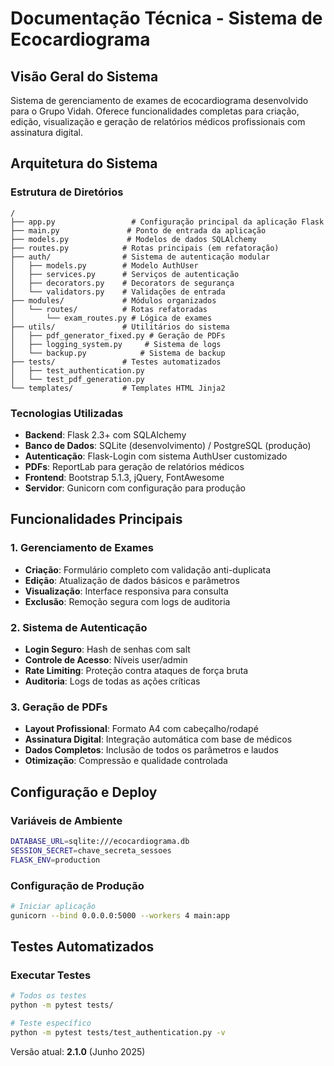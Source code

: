 # Documentação Técnica - Sistema de Ecocardiograma

## Visão Geral do Sistema

Sistema de gerenciamento de exames de ecocardiograma desenvolvido para o Grupo Vidah. Oferece funcionalidades completas para criação, edição, visualização e geração de relatórios médicos profissionais com assinatura digital.

## Arquitetura do Sistema

### Estrutura de Diretórios
```
/
├── app.py                 # Configuração principal da aplicação Flask
├── main.py               # Ponto de entrada da aplicação
├── models.py             # Modelos de dados SQLAlchemy
├── routes.py            # Rotas principais (em refatoração)
├── auth/                # Sistema de autenticação modular
│   ├── models.py        # Modelo AuthUser
│   ├── services.py      # Serviços de autenticação
│   ├── decorators.py    # Decorators de segurança
│   └── validators.py    # Validações de entrada
├── modules/             # Módulos organizados
│   └── routes/          # Rotas refatoradas
│       └── exam_routes.py # Lógica de exames
├── utils/               # Utilitários do sistema
│   ├── pdf_generator_fixed.py # Geração de PDFs
│   ├── logging_system.py     # Sistema de logs
│   └── backup.py            # Sistema de backup
├── tests/               # Testes automatizados
│   ├── test_authentication.py
│   └── test_pdf_generation.py
└── templates/           # Templates HTML Jinja2
```

### Tecnologias Utilizadas

- **Backend**: Flask 2.3+ com SQLAlchemy
- **Banco de Dados**: SQLite (desenvolvimento) / PostgreSQL (produção)
- **Autenticação**: Flask-Login com sistema AuthUser customizado
- **PDFs**: ReportLab para geração de relatórios médicos
- **Frontend**: Bootstrap 5.1.3, jQuery, FontAwesome
- **Servidor**: Gunicorn com configuração para produção

## Funcionalidades Principais

### 1. Gerenciamento de Exames
- **Criação**: Formulário completo com validação anti-duplicata
- **Edição**: Atualização de dados básicos e parâmetros
- **Visualização**: Interface responsiva para consulta
- **Exclusão**: Remoção segura com logs de auditoria

### 2. Sistema de Autenticação
- **Login Seguro**: Hash de senhas com salt
- **Controle de Acesso**: Níveis user/admin
- **Rate Limiting**: Proteção contra ataques de força bruta
- **Auditoria**: Logs de todas as ações críticas

### 3. Geração de PDFs
- **Layout Profissional**: Formato A4 com cabeçalho/rodapé
- **Assinatura Digital**: Integração automática com base de médicos
- **Dados Completos**: Inclusão de todos os parâmetros e laudos
- **Otimização**: Compressão e qualidade controlada

## Configuração e Deploy

### Variáveis de Ambiente
```bash
DATABASE_URL=sqlite:///ecocardiograma.db
SESSION_SECRET=chave_secreta_sessoes
FLASK_ENV=production
```

### Configuração de Produção
```bash
# Iniciar aplicação
gunicorn --bind 0.0.0.0:5000 --workers 4 main:app
```

## Testes Automatizados

### Executar Testes
```bash
# Todos os testes
python -m pytest tests/

# Teste específico
python -m pytest tests/test_authentication.py -v
```

Versão atual: **2.1.0** (Junho 2025)
